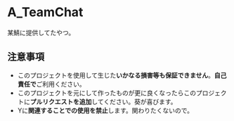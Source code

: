 # A_TeamChat
某鯖に提供してたやつ。

## 注意事項
- このプロジェクトを使用して生じた**いかなる損害等も保証できません**。**自己責任で**ご利用ください。
- このプロジェクトを元にして作ったものが更に良くなったらこのプロジェクトに**プルリクエストを追加**してください。葵が喜びます。
- Yに**関連することでの使用を禁止**します。関わりたくないので。
